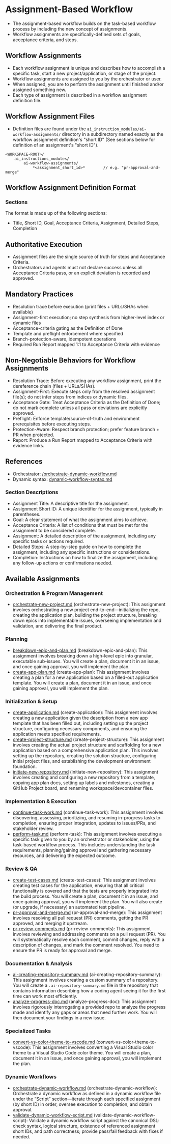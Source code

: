 # Assignment-Based Workflow

* The assignment-based workflow builds on the task-based workflow process by including the new concept of assignments. 
* Workflow assignments are specifically-defined sets of goals, acceptance criteria, and steps.

## Workflow Assignments

* Each workflow assignment is unique and describes how to accomplish a specific task, start a new project/application, or stage of the project.
* Workflow assignments are assigned to you by the orchestrator or user.
* When assigned, you are to perform the assignment until finished and/or assigned something new.
* Each type of assignment is described in a workflow assignment definition file.

## Workflow Assignment Files
* Definition files are found under the `ai_instruction_modules/ai-workflow-assignments/` directory in a subdirectory named exactly as the workflow assignment definition's "short ID" (See sections below for definition of an assignment's "short ID").

```
<WORKSPACE-ROOT>/
    ai_instructions_modules/
        ai-workflow-assignments/
            *<assignment_short_id>*        // e.g. "pr-approval-and-merge"
```

## Workflow Assignment Definition Format

### Sections
The format is made up of the following sections:

* Title, Short ID, Goal, Acceptance Criteria, Assignment, Detailed Steps, Completion

## Authoritative Execution
- Assignment files are the single source of truth for steps and Acceptance Criteria.
- Orchestrators and agents must not declare success unless all Acceptance Criteria pass, or an explicit deviation is recorded and approved.

## Mandatory Practices
- Resolution trace before execution (print files + URLs/SHAs when available)
- Assignment-first execution; no step synthesis from higher-level index or dynamic files
- Acceptance-criteria gating as the Definition of Done
- Template and preflight enforcement where specified
- Branch-protection-aware, idempotent operations
- Required Run Report mapped 1:1 to Acceptance Criteria with evidence

## Non-Negotiable Behaviors for Workflow Assignments
- Resolution Trace: Before executing any workflow assignment, print the dereference chain (files + URLs/SHAs).
- Assignment-First: Execute steps only from the resolved assignment file(s); do not infer steps from indices or dynamic files.
- Acceptance Gate: Treat Acceptance Criteria as the Definition of Done; do not mark complete unless all pass or deviations are explicitly approved.
- Preflight: Enforce template/source-of-truth and environment prerequisites before executing steps.
- Protection-Aware: Respect branch protection; prefer feature branch + PR when protected.
- Report: Produce a Run Report mapped to Acceptance Criteria with evidence links.

## References
- Orchestrator: [/orchestrate-dynamic-workflow.md](./ai-workflow-assignments/orchestrate-dynamic-workflow.md/orchestrate-dynamic-workflow.md)
- Dynamic syntax: [dynamic-workflow-syntax.md](./ai-workflow-assignments/dynamic-workflows/dynamic-workflow-syntax.md)

### Section Descriptions

* Assignment Title: A descriptive title for the assignment.
* Assignment Short ID: A unique identifier for the assignment, typically in parentheses.
* Goal: A clear statement of what the assignment aims to achieve.
* Acceptance Criteria: A list of conditions that must be met for the assignment to be considered complete.
* Assignment: A detailed description of the assignment, including any specific tasks or actions required.
* Detailed Steps: A step-by-step guide on how to complete the assignment, including any specific instructions or considerations.
* Completion: Instructions on how to finalize the assignment, including any follow-up actions or confirmations needed.

## Available Assignments

### Orchestration & Program Management
* [orchestrate-new-project.md](ai-workflow-assignments/orchestrate-new-project.md) (orchestrate-new-project): This assignment involves orchestrating a new project end-to-end—initializing the repo, creating the application plan, building the project structure, breaking down epics into implementable issues, overseeing implementation and validation, and delivering the final product.

### Planning
* [breakdown-epic-and-plan.md](ai-workflow-assignments/breakdown-epic-and-plan.md) (breakdown-epic-and-plan): This assignment involves breaking down a high-level epic into granular, executable sub-issues. You will create a plan, document it in an issue, and once gaining approval, you will implement the plan.
* [create-app-plan.md](ai-workflow-assignments/create-app-plan.md) (create-app-plan): This assignment involves creating a plan for a new application based on a filled-out application template. You will create a plan, document it in an issue, and once gaining approval, you will implement the plan.

### Initialization & Setup
* [create-application.md](ai-workflow-assignments/create-application.md) (create-application): This assignment involves creating a new application given the description from a new app template that has been filled out, including setting up the project structure, configuring necessary components, and ensuring the application meets specified requirements.
* [create-project-structure.md](ai-workflow-assignments/create-project-structure.md) (create-project-structure): This assignment involves creating the actual project structure and scaffolding for a new application based on a comprehensive application plan. This involves setting up the repository, creating the solution structure, configuring initial project files, and establishing the development environment foundation.
* [initiate-new-repository.md](ai-workflow-assignments/initiate-new-repository.md) (initiate-new-repository): This assignment involves creating and configuring a new repository from a template, copying app plan docs, setting up labels and milestones, creating a GitHub Project board, and renaming workspace/devcontainer files.

### Implementation & Execution
* [continue-task-work.md](ai-workflow-assignments/continue-task-work.md) (continue-task-work): This assignment involves discovering, assessing, prioritizing, and resuming in-progress tasks to completion, ensuring proper integration, updates to issues/PRs, and stakeholder review.
* [perform-task.md](ai-workflow-assignments/perform-task.md) (perform-task): This assignment involves executing a specific task given to you by an orchestrator or stakeholder, using the task-based workflow process.  This includes understanding the task requirements, planning/gaining approval and gathering necessary resources, and delivering the expected outcome.

### Review & QA
* [create-test-cases.md](ai-workflow-assignments/create-test-cases.md) (create-test-cases): This assignment involves creating test cases for the application, ensuring that all critical functionality is covered and that the tests are properly integrated into the build process. You will create a plan, document it in an issue, and once gaining approval, you will implement the plan. You will also create (or upgrade, if necessary) an automated test pipeline.
* [pr-approval-and-merge.md](ai-workflow-assignments/pr-approval-and-merge.md) (pr-approval-and-merge): This assignment involves resolving all pull request (PR) comments, getting the PR approved, and merging it upstream.
* [pr-review-comments.md](ai-workflow-assignments/pr-review-comments.md) (pr-review-comments): This assignment involves reviewing and addressing comments on a pull request (PR). You will systematically resolve each comment, commit changes, reply with a description of changes, and mark the comment resolved. You need to ensure the PR is ready for approval and merge.

### Documentation & Analysis
* [ai-creating-repository-summary.md](ai-workflow-assignments/ai-creating-repository-summary.md) (ai-creating-repository-summary): This assignment involves creating a custom summary of a repository. You will create a `.ai-repository-summary.md` file in the repository that contains information describing how a coding agent seeing it for the first time can work most efficiently.
* [analyze-progress-doc.md](ai-workflow-assignments/analyze-progress-doc.md) (analyze-progress-doc): This assignment involves rigorously interrogating a provided repo to analyze the progress made and identify any gaps or areas that need further work. You will then document your findings in a new issue.

### Specialized Tasks
* [convert-vs-color-theme-to-vscode.md](ai-workflow-assignments/convert-vs-color-theme-to-vscode.md) (convert-vs-color-theme-to-vscode): This assignment involves converting a Visual Studio color theme to a Visual Studio Code color theme. You will create a plan, document it in an issue, and once gaining approval, you will implement the plan.

### Dynamic Workflows
* [orchestrate-dynamic-workflow.md](ai-workflow-assignments/orchestrate-dynamic-workflow.md) (orchestrate-dynamic-workflow): Orchestrate a dynamic workflow as defined in a dynamic workflow file under the “Script” section—iterate through each specified assignment (by short ID) in order, oversee execution to completion, and obtain approval.
* [validate-dynamic-workflow-script.md](ai-workflow-assignments/validate-dynamic-workflow-script.md) (validate-dynamic-workflow-script): Validate a dynamic workflow script against the canonical DSL: check syntax, logical structure, existence of referenced assignment short IDs, and path correctness; provide pass/fail feedback with fixes if needed.
  